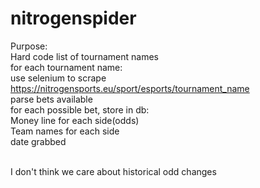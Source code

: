 # nitrogenspider

Purpose: <br>
  Hard code list of tournament names<br>
  for each tournament name:<br>
    use selenium to scrape https://nitrogensports.eu/sport/esports/tournament_name<br>
    parse bets available<br>
    for each possible bet, store in db:<br>
      Money line for each side(odds)<br>
      Team names for each side<br>
      date grabbed<br><br>
      
I don't think we care about historical odd changes
